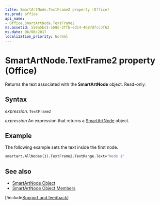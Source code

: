 ```yaml
---
title: SmartArtNode.TextFrame2 property (Office)
ms.prod: office
api_name:
- Office.SmartArtNode.TextFrame2
ms.assetid: 550a5bd1-bb9d-3ffb-ed14-4687dfcc3f62
ms.date: 06/08/2017
localization_priority: Normal
---
```



# SmartArtNode.TextFrame2 property (Office)

Returns the text associated with the **SmartArtNode** object. Read-only.


## Syntax

_expression_. `TextFrame2`

_expression_ An expression that returns a [SmartArtNode](Office.SmartArtNode.md) object.


## Example

The following example sets the text inside the first node.


```vb
smartart.AllNodes(1).TextFrame2.TextRange.Text="Node 1"
```


## See also

- [SmartArtNode Object](Office.SmartArtNode.md)
- [SmartArtNode Object Members](./overview/Library-Reference/smartartnode-members-office.md)

[!include[Support and feedback](~/includes/feedback-boilerplate.md)]